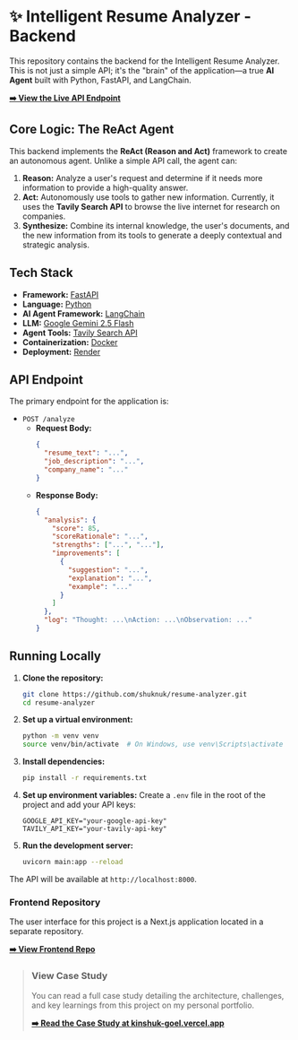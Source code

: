 # ✨ Intelligent Resume Analyzer - Backend

This repository contains the backend for the Intelligent Resume Analyzer. This is not just a simple API; it's the "brain" of the application—a true **AI Agent** built with Python, FastAPI, and LangChain.

[**➡️ View the Live API Endpoint**](https://resume-analyzer-czxr.onrender.com)

## Core Logic: The ReAct Agent

This backend implements the **ReAct (Reason and Act)** framework to create an autonomous agent. Unlike a simple API call, the agent can:

1.  **Reason:** Analyze a user's request and determine if it needs more information to provide a high-quality answer.
2.  **Act:** Autonomously use tools to gather new information. Currently, it uses the **Tavily Search API** to browse the live internet for research on companies.
3.  **Synthesize:** Combine its internal knowledge, the user's documents, and the new information from its tools to generate a deeply contextual and strategic analysis.

## Tech Stack

* **Framework:** [FastAPI](https://fastapi.tiangolo.com/)
* **Language:** [Python](https://www.python.org/)
* **AI Agent Framework:** [LangChain](https://www.langchain.com/)
* **LLM:** [Google Gemini 2.5 Flash](https://ai.google.dev/models/gemini)
* **Agent Tools:** [Tavily Search API](https://tavily.com/)
* **Containerization:** [Docker](https://www.docker.com/)
* **Deployment:** [Render](https://render.com/)

## API Endpoint

The primary endpoint for the application is:

* `POST /analyze`
    * **Request Body:**
        ```json
        {
          "resume_text": "...",
          "job_description": "...",
          "company_name": "..."
        }
        ```
    * **Response Body:**
        ```json
        {
          "analysis": {
            "score": 85,
            "scoreRationale": "...",
            "strengths": ["...", "..."],
            "improvements": [
              {
                "suggestion": "...",
                "explanation": "...",
                "example": "..."
              }
            ]
          },
          "log": "Thought: ...\nAction: ...\nObservation: ..."
        }
        ```

## Running Locally

1.  **Clone the repository:**
    ```bash
    git clone https://github.com/shuknuk/resume-analyzer.git
    cd resume-analyzer
    ```

2.  **Set up a virtual environment:**
    ```bash
    python -m venv venv
    source venv/bin/activate  # On Windows, use venv\Scripts\activate
    ```

3.  **Install dependencies:**
    ```bash
    pip install -r requirements.txt
    ```

4.  **Set up environment variables:**
    Create a `.env` file in the root of the project and add your API keys:
    ```
    GOOGLE_API_KEY="your-google-api-key"
    TAVILY_API_KEY="your-tavily-api-key"
    ```

5.  **Run the development server:**
    ```bash
    uvicorn main:app --reload
    ```

The API will be available at `http://localhost:8000`.

### Frontend Repository

The user interface for this project is a Next.js application located in a separate repository.

[**➡️ View Frontend Repo**](https://github.com/shuknuk/resume-analyzer-frontend)

> ### View Case Study
>
> You can read a full case study detailing the architecture, challenges, and key learnings from this project on my personal portfolio.
>
> [**➡️ Read the Case Study at kinshuk-goel.vercel.app**](https://kinshuk-goel.vercel.app/)
